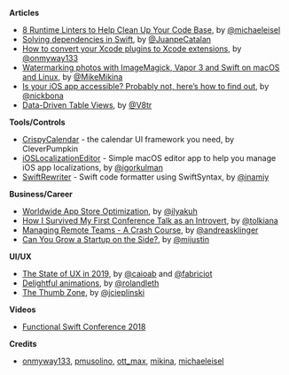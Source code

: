 **Articles**

* [8 Runtime Linters to Help Clean Up Your Code Base](https://medium.com/@michael.eisel/runtime-checking-on-ios-1234b5294998), by [@michaeleisel](https://twitter.com/michaeleisel)
* [Solving dependencies in Swift](https://medium.com/@JuanpeCatalan/solving-dependencies-in-swift-9ee6ad4a8941), by [@JuanpeCatalan](https://twitter.com/JuanpeCatalan)
* [How to convert your Xcode plugins to Xcode extensions](https://medium.freecodecamp.org/how-to-convert-your-xcode-plugins-to-xcode-extensions-ac90f32ae0e3), by [@onmyway133](https://twitter.com/onmyway133)
* [Watermarking photos with ImageMagick, Vapor 3 and Swift on macOS and Linux](https://mikemikina.com/blog/watermarking-photos-with-imagemagick-vapor-3-and-swift-on-macos-and-linux/), by [@MikeMikina](https://twitter.com/mikemikina)
* [Is your iOS app accessible? Probably not, here’s how to find out](https://medium.com/@nickbona/is-your-ios-app-accessible-probably-not-heres-how-to-tell-for-sure-2950feee9165), by [@nickbona](https://twitter.com/nickbona)
* [Data-Driven Table Views](http://www.vadimbulavin.com/data-drive-table-views/), by [@V8tr](https://twitter.com/V8tr)

**Tools/Controls**

* [CrispyCalendar](https://github.com/CleverPumpkin/CrispyCalendar) - the calendar UI framework you need, by CleverPumpkin
* [iOSLocalizationEditor](https://github.com/igorkulman/iOSLocalizationEditor) - Simple macOS editor app to help you manage iOS app localizations, by [@igorkulman](https://twitter.com/igorkulman)
* [SwiftRewriter](https://github.com/inamiy/SwiftRewriter) - Swift code formatter using SwiftSyntax, by [@inamiy](https://twitter.com/inamiy/)

**Business/Career**

* [Worldwide App Store Optimization](https://appmanager.io/blog/guest-article/worldwide-app-store-optimization/), by [@ilyakuh](https://twitter.com/ilyakuh)
* [How I Survived My First Conference Talk as an Introvert](https://tolkiana.com/how-i-survived-my-first-conference-talk-as-an-introvert/), by [@tolkiana](https://twitter.com/tolkiana)
* [Managing Remote Teams - A Crash Course](http://klinger.io/post/180989912140/managing-remote-teams-a-crash-course), by [@andreasklinger](https://twitter.com/andreasklinger)
* [Can You Grow a Startup on the Side?](https://justinjackson.ca/sideproject), by [@mijustin](https://twitter.com/mijustin)

**UI/UX**

* [The State of UX in 2019](https://trends.uxdesign.cc/2019), by [@caioab](https://twitter.com/caioab) and [@fabriciot](https://twitter.com/fabriciot)
* [Delightful animations](https://rolandleth.com/delightful-animations), by [@rolandleth](https://twitter.com/rolandleth)
* [The Thumb Zone](https://joecieplinski.com/blog/2018/12/10/the-thumb-zone/), by [@jcieplinski](https://twitter.com/jcieplinski)

**Videos**

* [Functional Swift Conference 2018](http://2018.funswiftconf.com/)

**Credits**

* [onmyway133](https://github.com/onmyway133), [pmusolino](https://www.github.com/pmusolino), [ott_max](https://github.com/max-ott), [mikina](https://www.github.com/mikina), [michaeleisel](https://github.com/michaeleisel)
